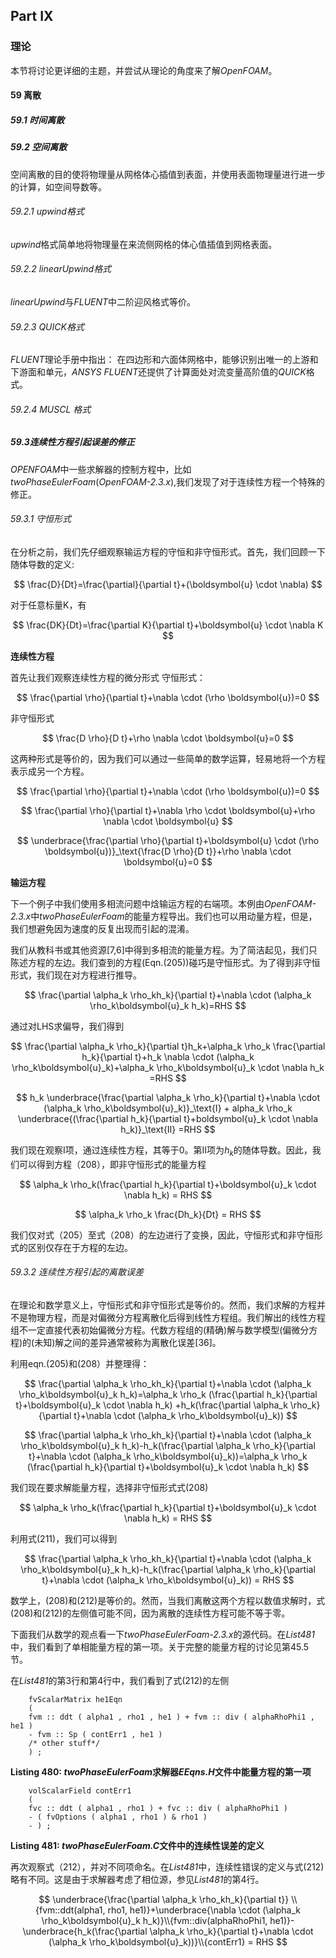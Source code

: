 ## Part IX
### 理论
本节将讨论更详细的主题，并尝试从理论的角度来了解*OpenFOAM*。
#### 59 离散
##### 59.1 时间离散
##### 59.2 空间离散
空间离散的目的使将物理量从网格体心插值到表面，并使用表面物理量进行进一步的计算，如空间导数等。
###### 59.2.1 *upwind*格式
*upwind*格式简单地将物理量在来流侧网格的体心值插值到网格表面。
###### 59.2.2 *linearUpwind*格式
*linearUpwind*与*FLUENT*中二阶迎风格式等价。
###### 59.2.3 *QUICK*格式
*FLUENT*理论手册中指出：
在四边形和六面体网格中，能够识别出唯一的上游和下游面和单元，*ANSYS FLUENT*还提供了计算面处对流变量高阶值的*QUICK*格式。
###### 59.2.4 *MUSCL* 格式
##### 59.3连续性方程引起误差的修正
*OPENFOAM*中一些求解器的控制方程中，比如*twoPhaseEulerFoam*(*OpenFOAM-2.3.x*),我们发现了对于连续性方程一个特殊的修正。
###### 59.3.1 守恒形式
在分析之前，我们先仔细观察输运方程的守恒和非守恒形式。首先，我们回顾一下随体导数的定义:

$$
\frac{D}{Dt}=\frac{\partial}{\partial t}+(\boldsymbol{u} \cdot \nabla)
$$

对于任意标量K，有

$$
\frac{DK}{Dt}=\frac{\partial K}{\partial t}+\boldsymbol{u} \cdot \nabla K
$$

**连续性方程**

首先让我们观察连续性方程的微分形式
守恒形式：

$$
\frac{\partial \rho}{\partial t}+\nabla \cdot (\rho \boldsymbol{u})=0
$$

非守恒形式

$$
\frac{D \rho}{D t}+\rho \nabla \cdot \boldsymbol{u}=0
$$

这两种形式是等价的，因为我们可以通过一些简单的数学运算，轻易地将一个方程表示成另一个方程。

$$
\frac{\partial \rho}{\partial t}+\nabla \cdot (\rho \boldsymbol{u})=0
$$

$$
\frac{\partial \rho}{\partial t}+\nabla \rho \cdot \boldsymbol{u}+\rho \nabla \cdot \boldsymbol{u}
$$

$$
\underbrace{\frac{\partial \rho}{\partial t}+\boldsymbol{u} \cdot (\rho \boldsymbol{u})}_\text{\frac{D \rho}{D t}}+\rho \nabla \cdot \boldsymbol{u}=0
$$

**输运方程**

下一个例子中我们使用多相流问题中焓输运方程的右端项。本例由*OpenFOAM-2.3.x*中*twoPhaseEulerFoam*的能量方程导出。我们也可以用动量方程，但是，我们想避免因为速度的反复出现而引起的混淆。

我们从教科书或其他资源[7,6]中得到多相流的能量方程。为了简洁起见，我们只陈述方程的左边。我们查到的方程(Eqn.(205))碰巧是守恒形式。为了得到非守恒形式，我们现在对方程进行推导。

$$
\frac{\partial \alpha_k \rho_kh_k}{\partial t}+\nabla \cdot (\alpha_k \rho_k\boldsymbol{u}_k h_k)=RHS
$$

通过对LHS求偏导，我们得到

$$
\frac{\partial \alpha_k \rho_k}{\partial t}h_k+\alpha_k \rho_k \frac{\partial h_k}{\partial t}+h_k \nabla \cdot (\alpha_k \rho_k\boldsymbol{u}_k)+\alpha_k \rho_k\boldsymbol{u}_k \cdot \nabla h_k =RHS
$$

$$
h_k \underbrace{\frac{\partial \alpha_k \rho_k}{\partial t}+\nabla \cdot (\alpha_k \rho_k\boldsymbol{u}_k)}_\text{Ⅰ}  + alpha_k \rho_k \underbrace{(\frac{\partial h_k}{\partial t}+boldsymbol{u}_k \cdot \nabla h_k)}_\text{Ⅱ} =RHS
$$

我们现在观察Ⅰ项，通过连续性方程，其等于0。第Ⅱ项为$h_k$的随体导数。因此，我们可以得到方程（208），即非守恒形式的能量方程

$$
\alpha_k \rho_k(\frac{\partial h_k}{\partial t}+\boldsymbol{u}_k \cdot \nabla h_k) = RHS
$$

$$
\alpha_k \rho_k \frac{Dh_k}{Dt} = RHS
$$

我们仅对式（205）至式（208）的左边进行了变换，因此，守恒形式和非守恒形式的区别仅存在于方程的左边。

###### 59.3.2 连续性方程引起的离散误差

在理论和数学意义上，守恒形式和非守恒形式是等价的。然而，我们求解的方程并不是物理方程，而是对偏微分方程离散化后得到线性方程组。我们解出的线性方程组不一定直接代表初始偏微分方程。代数方程组的(精确)解与数学模型(偏微分方程)的(未知)解之间的差异通常被称为离散化误差[36]。

利用eqn.(205)和(208）并整理得：

$$
\frac{\partial \alpha_k \rho_kh_k}{\partial t}+\nabla \cdot (\alpha_k \rho_k\boldsymbol{u}_k h_k)=\alpha_k \rho_k (\frac{\partial h_k}{\partial t}+\boldsymbol{u}_k \cdot \nabla h_k) +h_k(\frac{\partial \alpha_k \rho_k}{\partial t}+\nabla \cdot (\alpha_k \rho_k\boldsymbol{u}_k))
$$

$$
\frac{\partial \alpha_k \rho_kh_k}{\partial t}+\nabla \cdot (\alpha_k \rho_k\boldsymbol{u}_k h_k)-h_k(\frac{\partial \alpha_k \rho_k}{\partial t}+\nabla \cdot (\alpha_k \rho_k\boldsymbol{u}_k))=\alpha_k \rho_k (\frac{\partial h_k}{\partial t}+\boldsymbol{u}_k \cdot \nabla h_k) 
$$

我们现在要求解能量方程，选择非守恒形式式(208)

$$
\alpha_k \rho_k(\frac{\partial h_k}{\partial t}+\boldsymbol{u}_k \cdot \nabla h_k) = RHS
$$

利用式(211)，我们可以得到

$$
\frac{\partial \alpha_k \rho_kh_k}{\partial t}+\nabla \cdot (\alpha_k \rho_k\boldsymbol{u}_k h_k)-h_k(\frac{\partial \alpha_k \rho_k}{\partial t}+\nabla \cdot (\alpha_k \rho_k\boldsymbol{u}_k)) = RHS
$$

数学上，(208)和(212)是等价的。然而，当我们离散这两个方程以数值求解时，式(208)和(212)的左侧值可能不同，因为离散的连续性方程可能不等于零。

下面我们从数学的观点看一下*twoPhaseEulerFoam-2.3.x*的源代码。在*List481*中，我们看到了单相能量方程的第一项。关于完整的能量方程的讨论见第45.5节。

在*List481*的第3行和第4行中，我们看到了式(212)的左侧

```
    fvScalarMatrix he1Eqn
    (
    fvm :: ddt ( alpha1 , rho1 , he1 ) + fvm :: div ( alphaRhoPhi1 , he1 )
    - fvm :: Sp ( contErr1 , he1 )
    /* other stuff*/
    ) ;
```
**Listing 480: *twoPhaseEulerFoam*求解器*EEqns.H*文件中能量方程的第一项**
```
    volScalarField contErr1
    (
    fvc :: ddt ( alpha1 , rho1 ) + fvc :: div ( alphaRhoPhi1 )
    - ( fvOptions ( alpha1 , rho1 ) & rho1 )
    - ) ;
 ```
**Listing 481: *twoPhaseEulerFoam.C*文件中的连续性误差的定义**

再次观察式（212），并对不同项命名。在*List481*中，连续性错误的定义与式(212)略有不同。这是由于求解器考虑了相位源，参见*List481*的第4行。

$$
\underbrace{\frac{\partial \alpha_k \rho_kh_k}{\partial t}} \\ {fvm::ddt(alpha1, rho1, he1)}+\underbrace{\nabla \cdot (\alpha_k \rho_k\boldsymbol{u}_k h_k)}\\{fvm::div(alphaRhoPhi1, he1)}-\underbrace{h_k(\frac{\partial \alpha_k \rho_k}{\partial t}+\nabla \cdot (\alpha_k \rho_k\boldsymbol{u}_k))}\\{contErr1} = RHS
$$






